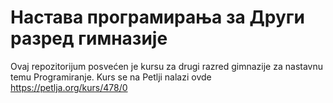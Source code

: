 # Настава програмирања за Други разред гимназије

Ovaj repozitorijum posvećen je kursu za drugi razred gimnazije za nastavnu temu Programiranje. Kurs se na Petlji nalazi ovde https://petlja.org/kurs/478/0
